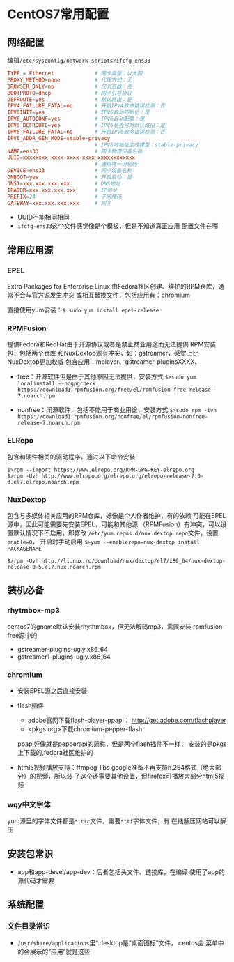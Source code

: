 #	CentOS7常用配置

##	网络配置

编辑`/etc/sysconfig/network-scripts/ifcfg-ens33`

```cnf
TYPE = Ethernet				# 网卡类型：以太网
PROXY_METHOD=none			# 代理方式：无
BROWSER_ONLY=no				# 仅浏览器：否
BOOTPROTO=dhcp				# 网卡引导协议
DEFROUTE=yes				# 默认路由：是
IPV4_FAILURE_FATAL=no		# 开启IPV4致命错误检测：否
IPV6INIT=yes				# IPV6自动初始化：是
IPV6_AUTOCONF=yes			# IPV6自动配置：是
IPV6_DEFROUTE=yes			# IPV6是否可为默认路由：是
IPV6_FAILURE_FATAL=no		# 开启IPV6致命错误检测：否
IPV6_ADDR_GEN_MODE=stable-privacy
							# IPV6地地址生成模型：stable-privacy
NAME=ens33					# 网卡物理设备名称
UUID=xxxxxxxx-xxxx-xxxx-xxxx-xxxxxxxxxxxx
							# 通用唯一识别码
DEVICE=ens33				# 网卡设备名称
ONBOOT=yes					# 开启启动：是
DNS1=xxx.xxx.xxx.xxx		# DNS地址
IPADDR=xxx.xxx.xxx.xxx		# IP地址
PREFIX=24					# 子网掩码
GATEWAY=xxx.xxx.xxx.xxx		# 网关
```

-	UUID不能相同相同
-	`ifcfg-ens33`这个文件感觉像是个模板，但是不知道真正应用
	配置文件在哪

##	常用应用源

###	EPEL

Extra Packages for Enterprise Linux
由Fedora社区创建、维护的RPM仓库，通常不会与官方源发生冲突
或相互替换文件，包括应用有：chromium

直接使用yum安装：`$ sudo yum install epel-release`

###	RPMFusion

提供Fedora和RedHat由于开源协议或者是禁止商业用途而无法提供
RPM安装包，包括两个仓库
和NuxDextop源有冲突，如：gstreamer，感觉上比NuxDextop更加权威
包含应用：mplayer、gstreamer-pluginsXXXX、

-	free：开源软件但是由于其他原因无法提供，安装方式
	`$>sudo yum localinstall --nogpgcheck https://download1.rpmfusion.org/free/el/rpmfusion-free-release-7.noarch.rpm`

-	nonfree：闭源软件，包括不能用于商业用途，安装方式
	`$>sudo rpm -ivh https://download1.rpmfusion.org/nonfree/el/rpmfusion-nonfree-release-7.noarch.rpm`

###	ELRepo

包含和硬件相关的驱动程序，通过以下命令安装

	$>rpm --import https://www.elrepo.org/RPM-GPG-KEY-elrepo.org
	$>rpm -Uvh http://www.elrepo.org/elrepo.org/elrepo-release-7.0-3.el7.elrepo.noarch.rpm

###	NuxDextop

包含与多媒体相关应用的RPM仓库，好像是个人作者维护，有的依赖
可能在EPEL源中，因此可能需要先安装EPEL，可能和其他源
（RPMFusion）有冲突，可以设置默认情况下不启用，即修改
`/etc/yum.repos.d/nux.dextop.repo`文件，设置`enable=0`，
开启时手动启用
`$>yum --enablerepo=nux-dextop install PACKAGENAME`

	$>rpm -Uvh http://li.nux.ro/download/nux/dextop/el7/x86_64/nux-dextop-release-0-5.el7.nux.noarch.rpm

		
			
## 装机必备

###	rhytmbox-mp3

centos7的gnome默认安装rhythmbox，但无法解码mp3，需要安装 
rpmfusion-free源中的

-	gstreamer-plugins-ugly.x86_64
-	gstreamer1-plugins-ugly.x86_64


### chromium
		
-	安装EPEL源之后直接安装

-	flash插件

	-	adobe官网下载flash-player-ppapi：
		<http://get.adobe.com/flashplayer>
	-	<pkgs.org>下载chromium-pepper-flash

	ppapi好像就是pepperapi的简称，但是两个flash插件不一样，
	安装的是pkgs上下载的,fedora社区维护的

-	html5视频播放支持：ffmpeg-libs
	google准备不再支持h.264格式（绝大部分）的视频，所以装
	了这个还需要其他设置，但firefox可播放大部分html5视频

###	wqy中文字体

yum源里的字体文件都是`*.ttc`文件，需要`*ttf`字体文件，有
在线解压网站可以解压

##	安装包常识

-	app和app-devel/app-dev：后者包括头文件、链接库，在编译
	使用了app的源代码才需要

##	系统配置

###	文件目录常识

-	`/usr/share/applications`里*.desktop是“桌面图标”文件，
	centos会 菜单中的会展示的“应用”就是这些

